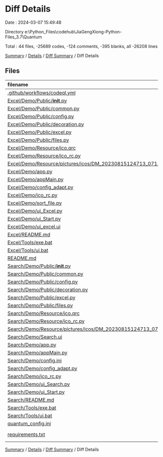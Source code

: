 # Diff Details

Date : 2024-03-07 15:49:48

Directory e:\\Python_Files\\codehub\\JiaGengXiong-Python-Files_3.7\\Quantum

Total : 44 files,  -25689 codes, -124 comments, -395 blanks, all -26208 lines

[Summary](results.md) / [Details](details.md) / [Diff Summary](diff.md) / Diff Details

## Files
| filename | language | code | comment | blank | total |
| :--- | :--- | ---: | ---: | ---: | ---: |
| [.github/workflows/codeql.yml](/.github/workflows/codeql.yml) | YAML | -34 | -37 | -14 | -85 |
| [Excel/Demo/Public/__init__.py](/Excel/Demo/Public/__init__.py) | Python | 0 | 0 | -1 | -1 |
| [Excel/Demo/Public/common.py](/Excel/Demo/Public/common.py) | Python | -19 | 0 | -4 | -23 |
| [Excel/Demo/Public/config.py](/Excel/Demo/Public/config.py) | Python | -63 | 0 | -19 | -82 |
| [Excel/Demo/Public/decoration.py](/Excel/Demo/Public/decoration.py) | Python | -53 | 0 | -9 | -62 |
| [Excel/Demo/Public/excel.py](/Excel/Demo/Public/excel.py) | Python | -73 | -2 | -18 | -93 |
| [Excel/Demo/Public/files.py](/Excel/Demo/Public/files.py) | Python | -60 | -7 | -17 | -84 |
| [Excel/Demo/Resource/ico.qrc](/Excel/Demo/Resource/ico.qrc) | XML | -62 | 0 | -1 | -63 |
| [Excel/Demo/Resource/ico_rc.py](/Excel/Demo/Resource/ico_rc.py) | Python | -5,867 | -6 | -11 | -5,884 |
| [Excel/Demo/Resource/pictures/icos/DM_20230815124713_071.svg](/Excel/Demo/Resource/pictures/icos/DM_20230815124713_071.svg) | XML | -5 | 0 | 0 | -5 |
| [Excel/Demo/app.py](/Excel/Demo/app.py) | Python | -10 | 0 | -4 | -14 |
| [Excel/Demo/appMain.py](/Excel/Demo/appMain.py) | Python | -87 | -1 | -23 | -111 |
| [Excel/Demo/config_adapt.py](/Excel/Demo/config_adapt.py) | Python | -14 | 0 | -7 | -21 |
| [Excel/Demo/ico_rc.py](/Excel/Demo/ico_rc.py) | Python | -5,866 | -6 | -11 | -5,883 |
| [Excel/Demo/sort_file.py](/Excel/Demo/sort_file.py) | Python | -41 | -10 | -18 | -69 |
| [Excel/Demo/ui_Excel.py](/Excel/Demo/ui_Excel.py) | Python | -181 | -7 | -8 | -196 |
| [Excel/Demo/ui_Start.py](/Excel/Demo/ui_Start.py) | Python | -24 | -1 | -6 | -31 |
| [Excel/Demo/ui_excel.ui](/Excel/Demo/ui_excel.ui) | XML | -351 | 0 | -2 | -353 |
| [Excel/README.md](/Excel/README.md) | Markdown | -9 | 0 | -5 | -14 |
| [Excel/Tools/exe.bat](/Excel/Tools/exe.bat) | Batch | -38 | -6 | -11 | -55 |
| [Excel/Tools/ui.bat](/Excel/Tools/ui.bat) | Batch | -22 | -2 | -9 | -33 |
| [README.md](/README.md) | Markdown | -17 | 0 | -12 | -29 |
| [Search/Demo/Public/__init__.py](/Search/Demo/Public/__init__.py) | Python | 0 | 0 | -1 | -1 |
| [Search/Demo/Public/common.py](/Search/Demo/Public/common.py) | Python | -19 | 0 | -4 | -23 |
| [Search/Demo/Public/config.py](/Search/Demo/Public/config.py) | Python | -63 | 0 | -19 | -82 |
| [Search/Demo/Public/decoration.py](/Search/Demo/Public/decoration.py) | Python | -53 | 0 | -9 | -62 |
| [Search/Demo/Public/excel.py](/Search/Demo/Public/excel.py) | Python | -73 | -2 | -18 | -93 |
| [Search/Demo/Public/files.py](/Search/Demo/Public/files.py) | Python | -60 | -7 | -17 | -84 |
| [Search/Demo/Resource/ico.qrc](/Search/Demo/Resource/ico.qrc) | XML | -62 | 0 | -1 | -63 |
| [Search/Demo/Resource/ico_rc.py](/Search/Demo/Resource/ico_rc.py) | Python | -5,867 | -6 | -11 | -5,884 |
| [Search/Demo/Resource/pictures/icos/DM_20230815124713_071.svg](/Search/Demo/Resource/pictures/icos/DM_20230815124713_071.svg) | XML | -5 | 0 | 0 | -5 |
| [Search/Demo/Search.ui](/Search/Demo/Search.ui) | XML | -272 | 0 | -1 | -273 |
| [Search/Demo/app.py](/Search/Demo/app.py) | Python | -10 | 0 | -4 | -14 |
| [Search/Demo/appMain.py](/Search/Demo/appMain.py) | Python | -115 | -2 | -27 | -144 |
| [Search/Demo/config.ini](/Search/Demo/config.ini) | Ini | -3 | 0 | -2 | -5 |
| [Search/Demo/config_adapt.py](/Search/Demo/config_adapt.py) | Python | -15 | 0 | -6 | -21 |
| [Search/Demo/ico_rc.py](/Search/Demo/ico_rc.py) | Python | -5,867 | -6 | -11 | -5,884 |
| [Search/Demo/ui_Search.py](/Search/Demo/ui_Search.py) | Python | -144 | -7 | -8 | -159 |
| [Search/Demo/ui_Start.py](/Search/Demo/ui_Start.py) | Python | -56 | -1 | -16 | -73 |
| [Search/README.md](/Search/README.md) | Markdown | -6 | 0 | -5 | -11 |
| [Search/Tools/exe.bat](/Search/Tools/exe.bat) | Batch | -35 | -6 | -10 | -51 |
| [Search/Tools/ui.bat](/Search/Tools/ui.bat) | Batch | -22 | -2 | -9 | -33 |
| [quantum_config.ini](/quantum_config.ini) | Ini | -11 | 0 | -4 | -15 |
| [requirements.txt](/requirements.txt) | pip requirements | -35 | 0 | -2 | -37 |

[Summary](results.md) / [Details](details.md) / [Diff Summary](diff.md) / Diff Details
